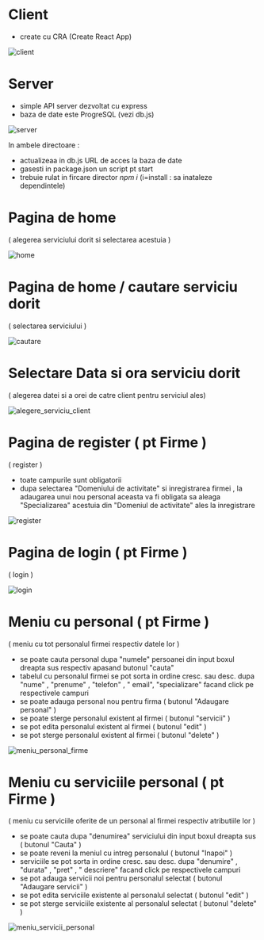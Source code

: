 
# Client
 - create cu CRA (Create React App)
 
 <img src="/SS Licenta/client.png" alt="client"/>


# Server
 - simple API server dezvoltat cu express
 - baza de date este ProgreSQL (vezi db.js)

<img src="/SS Licenta/server.png" alt="server"/>

In ambele directoare : 
  - actualizeaa in db.js URL de acces la baza de date
  - gasesti in package.json un script pt start
  - trebuie rulat in fircare director _npm i_ (i=install : sa inataleze dependintele) 

# Pagina de home 
( alegerea serviciului dorit si selectarea acestuia )

<img src="/SS Licenta/home.png" alt="home"/>

# Pagina de home / cautare serviciu dorit 
( selectarea serviciului )

<img src="/SS Licenta/cautare.png" alt="cautare"/>

# Selectare Data si ora serviciu dorit 
( alegerea datei si a orei de catre client pentru serviciul ales)

<img src="/SS Licenta/alegere_serviciu_client.png" alt="alegere_serviciu_client"/>

# Pagina de register ( pt Firme ) 
( register )
- toate campurile sunt obligatorii
- dupa selectarea "Domeniului de activitate" si inregistrarea firmei , la adaugarea unui nou personal aceasta va fi obligata sa aleaga "Specializarea" acestuia din "Domeniul de activitate" ales la inregistrare

<img src="/SS Licenta/register.png" alt="register"/>

# Pagina de login ( pt Firme ) 
( login )

<img src="/SS Licenta/login.png" alt="login"/>

# Meniu cu personal ( pt Firme ) 
( meniu cu tot personalul firmei respectiv datele lor )
- se poate cauta personal dupa "numele" persoanei din input boxul dreapta sus respectiv apasand butonul "cauta"
- tabelul cu personalul firmei se pot sorta in ordine cresc. sau desc. dupa "nume" , "prenume" , "telefon" , " email", "specializare" facand click pe respectivele campuri
- se poate adauga personal nou pentru firma ( butonul "Adaugare personal" )
- se poate sterge personalul existent al firmei ( butonul "servicii" )
- se pot edita personalul existent al firmei ( butonul "edit" )
- se pot sterge personalul existent al firmei ( butonul "delete" )

<img src="/SS Licenta/meniu_personal_firme.png" alt="meniu_personal_firme"/>

# Meniu cu serviciile personal ( pt Firme ) 
( meniu cu serviciile oferite de un personal al firmei respectiv atributiile lor )
- se poate cauta dupa "denumirea" serviciului din input boxul dreapta sus ( butonul "Cauta" )
- se poate reveni la meniul cu intreg personalul ( butonul "Inapoi" )
- serviciile se pot sorta in ordine cresc. sau desc. dupa "denumire" , "durata" , "pret" , " descriere" facand click pe respectivele campuri
- se pot adauga servicii noi pentru personalul selectat ( butonul "Adaugare servicii" )
- se pot edita serviciile existente al personalul selectat ( butonul "edit" )
- se pot sterge serviciile existente al personalul selectat ( butonul "delete" )

<img src="/SS Licenta/meniu_servicii_personal.png" alt="meniu_servicii_personal"/>